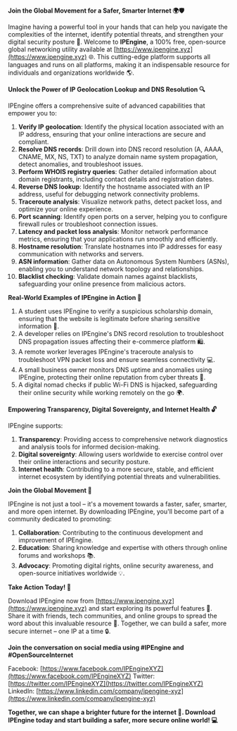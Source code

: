 **Join the Global Movement for a Safer, Smarter Internet 🌍🛡️**

Imagine having a powerful tool in your hands that can help you navigate the complexities of the internet, identify potential threats, and strengthen your digital security posture 🔐. Welcome to **IPEngine**, a 100% free, open-source global networking utility available at [https://www.ipengine.xyz](https://www.ipengine.xyz) 🌐. This cutting-edge platform supports all languages and runs on all platforms, making it an indispensable resource for individuals and organizations worldwide 🌎.

**Unlock the Power of IP Geolocation Lookup and DNS Resolution 🔍**

IPEngine offers a comprehensive suite of advanced capabilities that empower you to:

1. **Verify IP geolocation**: Identify the physical location associated with an IP address, ensuring that your online interactions are secure and compliant.
2. **Resolve DNS records**: Drill down into DNS record resolution (A, AAAA, CNAME, MX, NS, TXT) to analyze domain name system propagation, detect anomalies, and troubleshoot issues.
3. **Perform WHOIS registry queries**: Gather detailed information about domain registrants, including contact details and registration dates.
4. **Reverse DNS lookup**: Identify the hostname associated with an IP address, useful for debugging network connectivity problems.
5. **Traceroute analysis**: Visualize network paths, detect packet loss, and optimize your online experience.
6. **Port scanning**: Identify open ports on a server, helping you to configure firewall rules or troubleshoot connection issues.
7. **Latency and packet loss analysis**: Monitor network performance metrics, ensuring that your applications run smoothly and efficiently.
8. **Hostname resolution**: Translate hostnames into IP addresses for easy communication with networks and servers.
9. **ASN information**: Gather data on Autonomous System Numbers (ASNs), enabling you to understand network topology and relationships.
10. **Blacklist checking**: Validate domain names against blacklists, safeguarding your online presence from malicious actors.

**Real-World Examples of IPEngine in Action 📡**

1. A student uses IPEngine to verify a suspicious scholarship domain, ensuring that the website is legitimate before sharing sensitive information 🤝.
2. A developer relies on IPEngine's DNS record resolution to troubleshoot DNS propagation issues affecting their e-commerce platform 🛍️.
3. A remote worker leverages IPEngine's traceroute analysis to troubleshoot VPN packet loss and ensure seamless connectivity 💻.
4. A small business owner monitors DNS uptime and anomalies using IPEngine, protecting their online reputation from cyber threats 🚀.
5. A digital nomad checks if public Wi-Fi DNS is hijacked, safeguarding their online security while working remotely on the go 🌍.

**Empowering Transparency, Digital Sovereignty, and Internet Health 🔓**

IPEngine supports:

1. **Transparency**: Providing access to comprehensive network diagnostics and analysis tools for informed decision-making.
2. **Digital sovereignty**: Allowing users worldwide to exercise control over their online interactions and security posture.
3. **Internet health**: Contributing to a more secure, stable, and efficient internet ecosystem by identifying potential threats and vulnerabilities.

**Join the Global Movement 🚀**

IPEngine is not just a tool – it's a movement towards a faster, safer, smarter, and more open internet. By downloading IPEngine, you'll become part of a community dedicated to promoting:

1. **Collaboration**: Contributing to the continuous development and improvement of IPEngine.
2. **Education**: Sharing knowledge and expertise with others through online forums and workshops 📚.
3. **Advocacy**: Promoting digital rights, online security awareness, and open-source initiatives worldwide 💡.

**Take Action Today! 🔧**

Download IPEngine now from [https://www.ipengine.xyz](https://www.ipengine.xyz) and start exploring its powerful features 🎉. Share it with friends, tech communities, and online groups to spread the word about this invaluable resource 📢. Together, we can build a safer, more secure internet – one IP at a time 🔒.

**Join the conversation on social media using #IPEngine and #OpenSourceInternet**

Facebook: [https://www.facebook.com/IPEngineXYZ](https://www.facebook.com/IPEngineXYZ)
Twitter: [https://twitter.com/IPEngineXYZ](https://twitter.com/IPEngineXYZ)
LinkedIn: [https://www.linkedin.com/company/ipengine-xyz](https://www.linkedin.com/company/ipengine-xyz)

**Together, we can shape a brighter future for the internet 🌈. Download IPEngine today and start building a safer, more secure online world! 💻**